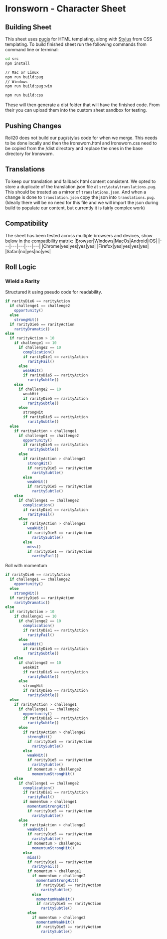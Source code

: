 # Ironsworn - Character Sheet
## Building Sheet
This sheet uses [pugjs](https://www.google.com) for HTML templating, along with [Stylus](https://www.google.com) from CSS templating.
To build finished sheet run the following commands from command line or terminal:
```bash
cd src
npm install

// Mac or Linux
npm run build:pug 
// Windows
npm run build:pug:win

npm run build:css
```
These will then generate a dist folder that will have the finished code. From their you can upload them into the custom sheet sandbox for testing.
## Pushing Changes
Roll20 does not build our pug/stylus code for when we merge. This needs to be done locally and then the Ironsworn.html and Ironsworn.css need to be copied from the /dist directory and replace the ones in the base directory for Ironsworn.
## Translations
To keep our translation and fallback html content consistent. We opted to store a duplicate of the translation.json file at `src\data\translations.pug`. This should be treated as a mirror of `translations.json`. And when a change is done to `translation.json` copy the json into `translations.pug`. (Ideally there will be no need for this file and we will import the json during build to populate our content, but currently it is fairly complex work)
## Compatibility
The sheet has been tested across multiple browsers and devices, show below in the compatibility matrix:
|Browser|Windows|MacOs|Android|iOS|
|---|---|---|---|---|
|Chrome|yes|yes|yes|yes|
|Firefox|yes|yes|yes|yes|
|Safari|no|yes|no|yes|

## Roll Logic
### Wield a Rarity
Structured it using pseudo code for readability.
```javascript
if rarityDie6 == rarityAction
  if challenge1 == challenge2
    opportunity()
  else
    strongHit()
  if rarityDie6 == rarityAction
    rarityDramatic()
else
  if rarityAction > 10
    if challenge1 == 10
      if challenge2 == 10
        complication()
        if rarityDie1 == rarityAction
          rarityFail()
      else
        weakHit()
        if rarityDie5 == rarityAction
          raritySubtle()
    else
      if challenge2 == 10
        weakHit
        if rarityDie5 == rarityAction
          raritySubtle()
      else
        strongHit
        if rarityDie5 == rarityAction
          raritySubtle()
  else
    if rarityAction > challenge1
      if challenge1 == challenge2
        opportunity()
        if rarityDie5 == rarityAction
          raritySubtle()
      else
        if rarityAction > challenge2
          strongHit()
          if rarityDie5 == rarityAction
            raritySubtle()   
        else
          weakHit()
          if rarityDie5 == rarityAction
            raritySubtle()
    else
      if challenge1 == challenge2
        complication()
        if rarityDie1 == rarityAction
          rarityFail()
      else
        if rarityAction > challenge2
          weakHit()
          if rarityDie5 == rarityAction
            raritySubtle()
        else
          miss()
          if rarityDie1 == rarityAction
            rarityFail()
```
Roll with momentum
```js
if rarityDie6 == rarityAction
  if challenge1 == challenge2
    opportunity()
  else
    strongHit()
  if rarityDie6 == rarityAction
    rarityDramatic()
else
  if rarityAction > 10
    if challenge1 == 10
      if challenge2 == 10
        complication()
        if rarityDie1 == rarityAction
          rarityFail()
      else
        weakHit()
        if rarityDie5 == rarityAction
          raritySubtle()
    else
      if challenge2 == 10
        weakHit
        if rarityDie5 == rarityAction
          raritySubtle()
      else
        strongHit
        if rarityDie5 == rarityAction
          raritySubtle()
  else
    if rarityAction > challenge1
      if challenge1 == challenge2
        opportunity()
        if rarityDie5 == rarityAction
          raritySubtle()
      else
        if rarityAction > challenge2
          strongHit()
          if rarityDie5 == rarityAction
            raritySubtle()
        else
          weakHit()
          if rarityDie5 == rarityAction
            raritySubtle()
          if momentum > challenge2
            momentumStrongHit()
    else
      if challenge1 == challenge2
        complication()
        if rarityDie1 == rarityAction
          rarityFail()
        if momentum > challenge1
          momentumStrongHit()
          if rarityDie5 == rarityAction
            raritySubtle()
      else
        if rarityAction > challenge2
          weakHit()
          if rarityDie5 == rarityAction
            raritySubtle()
          if momentum > challenge1
            momentumStrongHit()
        else
          miss()
          if rarityDie1 == rarityAction
            rarityFail()
          if momentum > challenge1
            if momentum > challenge2
              momentumStrongHit()
              if rarityDie5 == rarityAction
                raritySubtle()
            else
              momentumWeakHit()
              if rarityDie5 == rarityAction
                raritySubtle()
          else
            if momentum > challenge2
              momentumWeakHit()
              if rarityDie5 == rarityAction
                raritySubtle()
```
